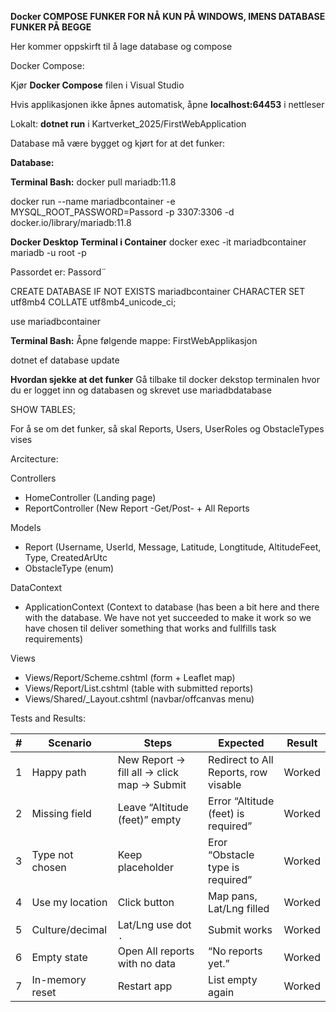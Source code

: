 **Docker COMPOSE FUNKER FOR NÅ KUN PÅ WINDOWS, IMENS DATABASE FUNKER PÅ BEGGE**

Her kommer oppskirft til å lage database og compose

Docker Compose:

Kjør **Docker Compose** filen i Visual Studio

Hvis applikasjonen ikke åpnes automatisk, åpne **localhost:64453** i nettleser

Lokalt:
**dotnet run** i Kartverket_2025/FirstWebApplication

Database må være bygget og kjørt for at det funker:

**Database:**

**Terminal Bash:**
docker pull mariadb:11.8

docker run --name mariadbcontainer -e MYSQL_ROOT_PASSWORD=Passord -p 3307:3306 -d docker.io/library/mariadb:11.8

**Docker Desktop Terminal i Container**
docker exec -it mariadbcontainer mariadb -u root -p

Passordet er: Passord¨

CREATE DATABASE IF NOT EXISTS mariadbcontainer
    CHARACTER SET utf8mb4
    COLLATE utf8mb4_unicode_ci;

use mariadbcontainer

**Terminal Bash:**
Åpne følgende mappe: FirstWebApplikasjon

dotnet ef database update

**Hvordan sjekke at det funker**
Gå tilbake til docker dekstop terminalen hvor du er logget inn og databasen og skrevet use mariadbdatabase

SHOW TABLES;

For å se om det funker, så skal Reports, Users, UserRoles og ObstacleTypes vises







Arcitecture:

Controllers
- HomeController (Landing page)
- ReportController (New Report -Get/Post- + All Reports

Models
- Report (Username, UserId, Message, Latitude, Longtitude, AltitudeFeet, Type, CreatedArUtc
- ObstacleType (enum)

DataContext
- ApplicationContext (Context to database (has been a bit here and there with the database. We have not yet succeeded to make it work so we have chosen til deliver something that works and fullfills task requirements)

Views
- Views/Report/Scheme.cshtml (form + Leaflet map)
- Views/Report/List.cshtml (table with submitted reports)
- Views/Shared/_Layout.cshtml (navbar/offcanvas menu)


Tests and Results:


| # | Scenario        | Steps                                            | Expected                                     | Result |
| - | --------------- | ------------------------------------------------ | -------------------------------------------- | ------ |
| 1 | Happy path      | New Report → fill all → click map → Submit       | Redirect to All Reports, row visable         | Worked |
| 2 | Missing field   | Leave “Altitude (feet)” empty                    | Error “Altitude (feet) is required”          | Worked |
| 3 | Type not chosen | Keep placeholder                                 | Eror “Obstacle type is required”             | Worked |
| 4 | Use my location | Click button                                     | Map pans, Lat/Lng filled                     | Worked |
| 5 | Culture/decimal | Lat/Lng use dot `.`                              | Submit works                                 | Worked |
| 6 | Empty state     | Open All reports with no data                    | “No reports yet.”                            | Worked |
| 7 | In-memory reset | Restart app                                      | List empty again                             | Worked |





